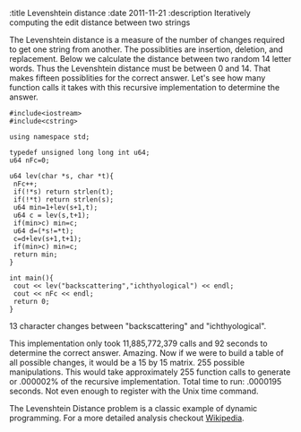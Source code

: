 :title Levenshtein distance
:date 2011-11-21
:description Iteratively computing the edit distance between two strings

<p>The Levenshtein distance is a measure of the number of changes required to get one string from another. The possiblities are insertion, deletion, and replacement. Below we calculate the distance between two random 14 letter words. Thus the Levenshtein distance must be between 0 and 14. That makes fifteen possiblities for the correct answer. Let's see how many function calls it takes with this recursive implementation to determine the answer.</p>



<pre><code><span class="keyword">#include</span>&lt;iostream&gt;
<span class="keyword">#include</span>&lt;cstring&gt;

<span class="keyword">using</span> <span class="keyword">namespace</span> std;

<span class="keyword">typedef</span> <span class="keyword">unsigned</span> <span class="type">long</span> <span class="type">long</span> <span class="type">int</span> <span class="type">u64</span>;
<span class="type">u64</span> <span class="var">nFc</span>=0;

<span class="type">u64</span> lev(<span class="type">char</span> *<span class="var">s</span>, <span class="type">char</span> *<span class="var">t)</span>{
 <span class="var">nFc</span>++;
 <span class="keyword">if</span>(!*<span class="var">s</span>) <span class="keyword">return</span> strlen(<span class="var">t</span>);
 <span class="keyword">if</span>(!*<span class="var">t</span>) <span class="keyword">return</span> strlen(<span class="var">s</span>);
 <span class="type">u64</span> <span class="var">min</span>=1+lev(<span class="var">s</span>+1,<span class="var">t</span>);
 <span class="type">u64</span> <span class="var">c</span> = lev(<span class="var">s</span>,<span class="var">t</span>+1);
 <span class="keyword">if</span>(<span class="var">min</span>&gt;<span class="var">c</span>) <span class="var">min</span>=<span class="var">c</span>;
 <span class="type">u64</span> <span class="var">d</span>=(*<span class="var">s</span>!=*<span class="var">t</span>);
 <span class="var">c</span>=<span class="var">d</span>+lev(<span class="var">s</span>+1,<span class="var">t</span>+1);
 <span class="keyword">if</span>(<span class="var">min</span>&gt;<span class="var">c</span>) <span class="var">min</span>=<span class="var">c</span>;
 <span class="keyword">return</span> <span class="var">min</span>;
}

<span class="keyword">int</span> main(){
 cout &lt;&lt; lev(<span class="const">"backscattering"</span>,<span class="const">"ichthyological"</span>) &lt;&lt; endl;
 cout &lt;&lt; <span class="var">nFc</span> &lt;&lt; endl;
 <span class="keyword">return</span> 0;
}
</code></pre>





<p>13 character changes between "backscattering" and "ichthyological".</p>



<p>This implementation only took 11,885,772,379 calls and 92 seconds to determine the correct answer. Amazing. Now if we were to build a table of all possible changes, it would be a 15 by 15 matrix. 255 possible manipulations. This would take approximately 255 function calls to generate or .000002% of the recursive implementation. Total time to run: .0000195 seconds. Not even enough to register with the Unix time command.</p>



<p>The Levenshtein Distance problem is a classic example of dynamic programming. For a more detailed analysis checkout <a href="http://en.wikipedia.org/wiki/Levenshtein_distance">Wikipedia</a>.</p>
